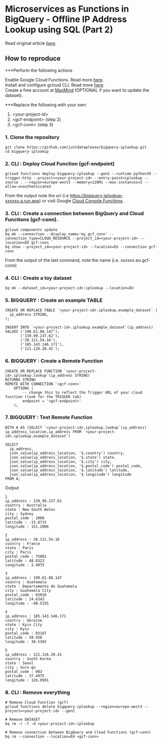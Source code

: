 # Microservices as Functions in BigQuery - Offline IP Address Lookup using SQL (Part 2)

Read original article [here](https://medium.com/geekculture/microservices-as-functions-in-bigquery-offline-ip-address-lookup-using-sql-part-2-7b0b91fa5700).

## How to reproduce

***Perform the following actions

Enable Google Cloud Functions. Read more [here](https://cloud.google.com/functions/docs/create-deploy-gcloud). \
Install and configure gcloud CLI. Read more [here](https://cloud.google.com/functions/docs/create-deploy-gcloud). \
Create a free account at [MaxMind](https://www.maxmind.com/) (OPTIONAL if you want to update the dataset).

***Replace the following with your own
1) \<your-project-id>
2) \<gcf-endpoint> (step 2)
3) \<gcf-conn> (step 3)

### 1. Clone the repository
    git clone https://github.com/justdataplease/bigquery-iplookup.git
    cd bigquery-iplookup

### 2. CLI : Deploy Cloud Function (gcf-endpoint)
    gcloud functions deploy bigquery-iplookup --gen2 --runtime python39 --trigger-http --project=<your-project-id> --entry-point=iplookup --source . --region=europe-west3 --memory=128Mi --max-instances=3 --allow-unauthenticated

From the output note the uri  <gcf-endpoint> (i.e https://bigquery-iplookup-xxxxxx.a.run.app) 
or visit Google [Cloud Console Functions](https://console.cloud.google.com/functions/list?project=).

### 3. CLI : Create a connection between BigQuery and Cloud Functions (gcf-conn).

    gcloud components update
    bq mk --connection --display_name='my_gcf_conn' --connection_type=CLOUD_RESOURCE --project_id=<your-project-id> --location=EU gcf-conn
    bq show --project_id=<your-project-id> --location=EU --connection gcf-conn

From the output of the last command, note the name <gcf-conn-name> (i.e. xxxxxx.eu.gcf-conn)

### 4. CLI : Create a toy dataset

    bq mk --dataset_id=<your-project-id>:iplookup --location=EU

### 5. BIGQUERY : Create an example TABLE

    CREATE OR REPLACE TABLE `<your-project-id>.iplookup.example_dataset` (
      ip_address STRING,
    );
    
    INSERT INTO `<your-project-id>.iplookup.example_dataset`(ip_address)
    VALUES ('190.61.88.147'),
           ('139.99.237.62'),
           ('20.111.54.16'),
           ('185.143.146.171'),
           ('121.126.20.41');

### 6. BIGQUERY : Create a Remote Function 
    CREATE OR REPLACE FUNCTION `<your-project-id>.iplookup.lookup`(ip_address STRING)
    RETURNS STRING
    REMOTE WITH CONNECTION `<gcf-conn>`
        OPTIONS (
            -- change this to reflect the Trigger URL of your cloud function (look for the TRIGGER tab)
            endpoint = '<gcf-endpoint>'
        );

### 7. BIGQUERY : Test Remote Function
    WITH A AS (SELECT `<your-project-id>.iplookup.lookup`(ip_address) ip_address_location,ip_address FROM `<your-project-id>.iplookup.example_dataset`)
    
    SELECT
      ip_address,
      json_value(ip_address_location, '$.country') country,
      json_value(ip_address_location, '$.state') state,
      json_value(ip_address_location, '$.city') city,
      json_value(ip_address_location, '$.postal_code') postal_code,
      json_value(ip_address_location, '$.latitude') latitude,
      json_value(ip_address_location, '$.longitude') longitude
    FROM A;

Output
    
    1	
    ip_address : 139.99.237.62
    country : Australia
    state : New South Wales
    city : Sydney
    postal_code : 2000
    latitude : -33.8715
    longitude : 151.2006

    2	
    ip_address : 20.111.54.16
    country : France
    state : Paris
    city : Paris
    postal_code : 75001
    latitude : 48.8323
    longitude : 2.4075

    3	
    ip_address : 190.61.88.147
    country : Guatemala
    state : Departamento de Guatemala
    city : Guatemala City
    postal_code : 01010
    latitude : 14.6343
    longitude : -90.5155

    4	
    ip_address : 185.143.146.171
    country : Ukraine
    state : Kyiv City
    city : Kyiv
    postal_code : 03187
    latitude : 50.458
    longitude : 30.5303

    5	
    ip_address : 121.126.20.41
    country : South Korea
    state : Seoul
    city : Guro-gu
    postal_code : 083
    latitude : 37.4975
    longitude : 126.8501


### 8. CLI : Remove everything
    # Remove Cloud Function (gcf)
    gcloud functions delete bigquery-iplookup --region=europe-west3 --project=<your-project-id> --gen2

    # Remove DATASET
    bq rm -r -f -d <your-project-id>:iplookup

    # Remove connection between BigQuery and Cloud Functions (gcf-conn)
    bq rm --connection --location=EU <gcf-conn>